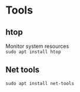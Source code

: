 # Tools

## htop
Monitor system resources  
`sudo apt install htop`

##  Net tools 
`sudo apt install net-tools`

